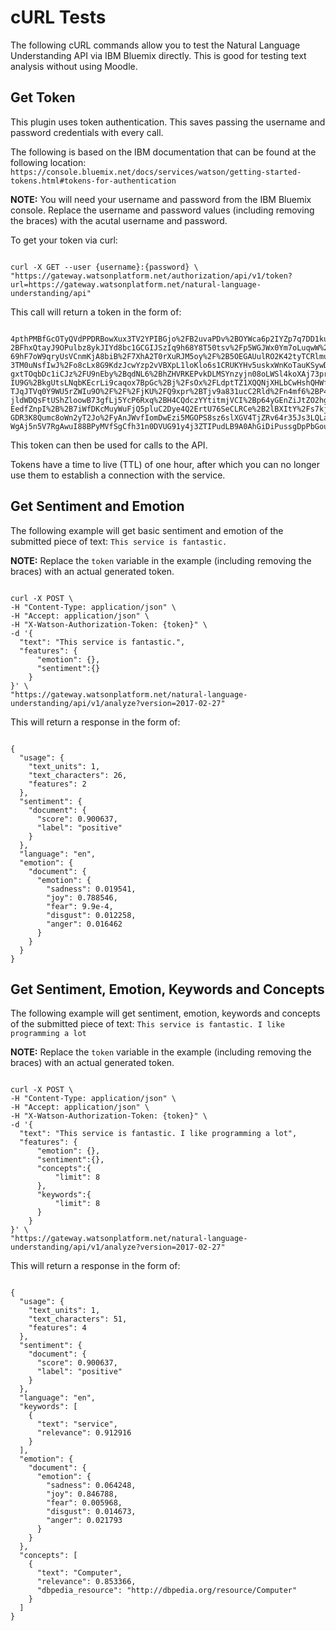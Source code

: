 # cURL Tests #

The following cURL commands allow you to test the Natural Language Understanding API via IBM Bluemix directly. This is good for testing text analysis without using Moodle.

## Get Token ##
This plugin uses token authentication. This saves passing the username and password credentials with every call.

The following is based on the IBM documentation that can be found at the following location: `https://console.bluemix.net/docs/services/watson/getting-started-tokens.html#tokens-for-authentication`

**NOTE:** You will need your username and password from the IBM Bluemix console. Replace the username and password values (including removing the braces) with the acutal username and password.

To get your token via curl:

<pre><code>
curl -X GET --user {username}:{password} \
"https://gateway.watsonplatform.net/authorization/api/v1/token?url=https://gateway.watsonplatform.net/natural-language-understanding/api"
</code></pre>

This call will return a token in the form of:
<pre><code>
4pthPMBfGcOTyQVdPPDRBowXux3TV2YPIBGjo%2FB2uvaPDv%2BOYWca6p2IYZp7q7DD1kuUL6FuYiNnfhIdMgVIs4N1xZuEIPtJos0U%
2BFhxQtayJ9OPulbz8ykJIYd8bc1GCGIJSzIq9h68Y8T50tsv%2Fp5WGJWx0Ym7oLuqwW%2BrkbchZBKrnrxIkojSQuTahkOLyQaM%2FG
69hF7oW9qryUsVCnmKjA8biB%2F7XhA2T0rXuRJM5oy%2F%2B5OEGAUulRO2K42tyTCRlmuZi%2FReKtVDChm6Yyz8PmWXdm9ov8mv2WZ
3TM0uNsfIwJ%2Fo8cLx8G9KdzJcwYzp2vVBXpL1loKlo6s1CRUKYHv5uskxWnKoTauKSywDR0oEQKqK6R0v6NPUiAcCDvY6KOAWJqiWPn
gxtTOqbDc1iCJz%2FU9nEby%2BqdNL6%2BhZHVRKEPvkDLMSYnzyjn08oLWSl4koXAj73pr4Rb46atVtoy9WiDjnMRqSpjFuofAwwTrle
IU9G%2BkgUtsLNqbKEcrLi9caqox7BpGc%2Bj%2FsOx%2FLdptTZ1XQQNjXHLbCwHshQHWfillYMaP3ewYkfQZQdPdaJKK6pxw%2B%2FX
TJqJTVq0Y9WU5rZWIu9O%2F%2F%2FjKU%2FQ9xpr%2BTjv9a831ucC2Rld%2Fn4mf6%2BP4O8cBlZ3dbVrvpgEFZVEgXopIBbCFfvp9ab
jldWDQsFtUShZloowB73gfLj5YcP6Rxq%2BH4CQdczYYtitmjVCI%2Bp64yGEnZiJtZO2hgiLGgEO%2ByMdKPd5k%2BL%2Fo8YlPz6whL
EedfZnpI%2B%2B7iWfDKcMuyWuFjQ5pluC2Dye4Q2ErtU76SeCLRCe%2B2lBXItY%2Fs7kjezx5HfciZ17hQFQHLuvF%2BpvljUIVtKET
GDR3K8Qumc8oWn2yT2Jo%2FyAnJWvfIomDwEzi5MGOPS8sz6slXGV4TjZRv64r35Js3LQLarVEIl9MDNngS1OnoWCjJPfjywVrO%2BBoz
WgAj5n5V7RgAwuI88BPyMVfSgCfh31n0DVUG91y4j3ZTIPudLB9A0AhGiDiPussgDpPbGouXOA%3D%3D
</code></pre>

This token can then be used for calls to the API.

Tokens have a time to live (TTL) of one hour, after which you can no longer use them to establish a connection with the service.


## Get Sentiment and Emotion ##

The following example will get basic sentiment and emotion of the submitted piece of text: `This service is fantastic.`

**NOTE:** Replace the `token` variable in the example (including removing the braces) with an actual generated token.

<pre><code>
curl -X POST \
-H "Content-Type: application/json" \
-H "Accept: application/json" \
-H "X-Watson-Authorization-Token: {token}" \
-d '{
  "text": "This service is fantastic.",
  "features": {
      "emotion": {},
      "sentiment":{}
    }
}' \
"https://gateway.watsonplatform.net/natural-language-understanding/api/v1/analyze?version=2017-02-27"
</code></pre>

This will return a response in the form of:

<pre><code>
{
  "usage": {
    "text_units": 1,
    "text_characters": 26,
    "features": 2
  },
  "sentiment": {
    "document": {
      "score": 0.900637,
      "label": "positive"
    }
  },
  "language": "en",
  "emotion": {
    "document": {
      "emotion": {
        "sadness": 0.019541,
        "joy": 0.788546,
        "fear": 9.9e-4,
        "disgust": 0.012258,
        "anger": 0.016462
      }
    }
  }
}
</code></pre>


## Get Sentiment, Emotion, Keywords and Concepts ##

The following example will get sentiment, emotion, keywords and concepts of the submitted piece of text: `This service is fantastic. I like programming a lot`

**NOTE:** Replace the `token` variable in the example (including removing the braces) with an actual generated token.

<pre><code>
curl -X POST \
-H "Content-Type: application/json" \
-H "Accept: application/json" \
-H "X-Watson-Authorization-Token: {token}" \
-d '{
  "text": "This service is fantastic. I like programming a lot",
  "features": {
      "emotion": {},
      "sentiment":{},
      "concepts":{
          "limit": 8
      },
      "keywords":{
          "limit": 8
      }
    }
}' \
"https://gateway.watsonplatform.net/natural-language-understanding/api/v1/analyze?version=2017-02-27"
</code></pre>

This will return a response in the form of:

<pre><code>
{
  "usage": {
    "text_units": 1,
    "text_characters": 51,
    "features": 4
  },
  "sentiment": {
    "document": {
      "score": 0.900637,
      "label": "positive"
    }
  },
  "language": "en",
  "keywords": [
    {
      "text": "service",
      "relevance": 0.912916
    }
  ],
  "emotion": {
    "document": {
      "emotion": {
        "sadness": 0.064248,
        "joy": 0.846788,
        "fear": 0.005968,
        "disgust": 0.014673,
        "anger": 0.021793
      }
    }
  },
  "concepts": [
    {
      "text": "Computer",
      "relevance": 0.853366,
      "dbpedia_resource": "http://dbpedia.org/resource/Computer"
    }
  ]
}
</code></pre>
